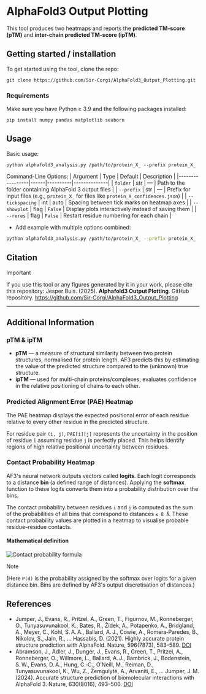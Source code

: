 # AlphaFold3 Output Plotting

This tool produces two heatmaps and reports the **predicted TM-score (pTM)** and **inter-chain predicted TM-score (ipTM)**.

## Getting started / installation

To get started using the tool, clone the repo:

```
git clone https://github.com/Sir-Corgi/AlphaFold3_Output_Plotting.git
```

### Requirements

Make sure you have Python ≥ 3.9 and the following packages installed:
```
pip install numpy pandas matplotlib seaborn
```

## Usage

Basic usage:
```
python alphafold3_analysis.py /path/to/protein_X_ --prefix protein_X_
```
Command-Line Options:
| Argument        | Type | Default | Description |
|-----------------|------|----------|--------------|
| `folder`        | str  | —        | Path to the folder containing AlphaFold 3 output files |
| `--prefix`      | str  | —        | Prefix for input files (e.g., `protein_X_` for files like `protein_X_confidences.json`) |
| `--tickspacing` | int  | auto     | Spacing between tick marks on heatmap axes |
| `--showplot`    | flag | `False`  | Display plots interactively instead of saving them |
| `--reres`       | flag | `False`  | Restart residue numbering for each chain |

- Add example with multiple options combined:

```bash
python alphafold3_analysis.py /path/to/protein_X_ --prefix protein_X_ --tickspacing 50 --reres --showplot
```

## Citation

> [!IMPORTANT]  
> If you use this tool or any figures generated by it in your work, please cite this repository:
> Jesper Buis. (2025). **Alphafold3 Output Plotting**. GitHub repository.
https://github.com/Sir-Corgi/AlphaFold3_Output_Plotting

---
## Additional Information

### pTM & ipTM

- **pTM** — a measure of structural similarity between two protein structures, normalised for protein length. AF3 predicts this by estimating the value of the predicted structure compared to the (unknown) true structure.  
- **ipTM** — used for multi-chain proteins/complexes; evaluates confidence in the relative positioning of chains to each other.

### Predicted Alignment Error (PAE) Heatmap

The PAE heatmap displays the expected positional error of each residue relative to every other residue in the predicted structure.

For residue pair `(i, j)`, `PAE[i][j]` represents the uncertainty in the position of residue `i` assuming residue `j` is perfectly placed. This helps identify regions of high relative positional uncertainty between residues.

### Contact Probability Heatmap

AF3's neural network outputs vectors called **logits**. Each logit corresponds to a distance **bin** (a defined range of distances). Applying the **softmax** function to these logits converts them into a probability distribution over the bins.

The contact probability between residues `i` and `j` is computed as the sum of the probabilities of all bins that correspond to distances `≤ 8 Å`. These contact probability values are plotted in a heatmap to visualise probable residue–residue contacts.

#### Mathematical definition

![Contact probability formula](https://latex.codecogs.com/svg.latex?\text{Contact%20probability}[i][j]=P(d(i,j)\le8\text{\AA})=\sum_{d\le8\text{\AA}}P(d))

> [!NOTE]  
> (Here `P(d)` is the probability assigned by the softmax over logits for a given distance bin. Bins are defined by AF3's output discretisation of distances.)

## References
- Jumper, J., Evans, R., Pritzel, A., Green, T., Figurnov, M., Ronneberger, O., Tunyasuvunakool, K., Bates, R., Žídek, A., Potapenko, A., Bridgland, A., Meyer, C., Kohl, S. A. A., Ballard, A. J., Cowie, A., Romera‑Paredes, B., Nikolov, S., Jain, R., … Hassabis, D. (2021). Highly accurate protein structure prediction with AlphaFold. Nature, 596(7873), 583–589. [DOI](https://doi.org/10.1038/s41586-020-03049-3)
- Abramson, J., Adler, J., Dunger, J., Evans, R., Green, T., Pritzel, A., Ronneberger, O., Willmore, L., Ballard, A. J., Bambrick, J., Bodenstein, S. W., Evans, D. A., Hung, C.‑C., O’Neill, M., Reiman, D., Tunyasuvunakool, K., Wu, Z., Žemgulytė, A., Arvaniti, E., … Jumper, J. M. (2024). Accurate structure prediction of biomolecular interactions with AlphaFold 3. Nature, 630(8016), 493–500. [DOI](https://doi.org/10.1038/s41586-024-07487-w)
